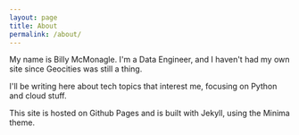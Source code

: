 ```yaml
---
layout: page
title: About
permalink: /about/
---
```


My name is Billy McMonagle. I'm a Data Engineer, and I haven't had my own site since Geocities was still a thing.

I'll be writing here about tech topics that interest me, focusing on Python and cloud stuff.

This site is hosted on Github Pages and is built with Jekyll, using the Minima theme.